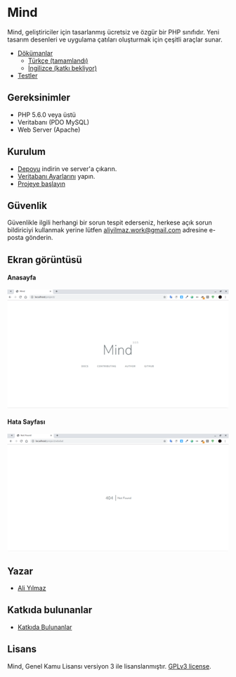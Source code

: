 ﻿﻿
# Mind

Mind, geliştiriciler için tasarlanmış ücretsiz ve özgür bir PHP sınıfıdır. Yeni tasarım desenleri ve uygulama çatıları oluşturmak için çeşitli araçlar sunar.
 

* [Dökümanlar](https://github.com/aliyilmaz/Mind/tree/master/docs) 
  * [Türkçe (tamamlandı)](https://github.com/aliyilmaz/Mind/tree/master/docs/tr-readme.md) 
  * [İngilizce (katkı bekliyor)](https://github.com/aliyilmaz/Mind/tree/master/docs/en-readme.md) 
* [Testler](https://github.com/aliyilmaz/Mind/tree/master/tests) 

## Gereksinimler

* PHP 5.6.0 veya üstü
* Veritabanı (PDO MySQL)
* Web Server (Apache)

## Kurulum

  * [Depoyu](https://github.com/aliyilmaz/Mind/archive/master.zip) indirin ve server'a çıkarın.
  * [Veritabanı Ayarlarını](https://github.com/aliyilmaz/Mind/blob/master/docs/tr-readme.md#veritaban%C4%B1-ayarlar%C4%B1) yapın.
  * [Projeye başlayın](https://github.com/aliyilmaz/Mind/blob/master/docs/tr-readme.md#kurulum)


## Güvenlik

Güvenlikle ilgili herhangi bir sorun tespit ederseniz, herkese açık sorun bildiriciyi kullanmak yerine lütfen aliyilmaz.work@gmail.com adresine e-posta gönderin.

## Ekran görüntüsü

#### Anasayfa
[![Main](screenshots/main.png)](https://github.com/aliyilmaz/Mind)

#### Hata Sayfası
[![Main](screenshots/error.png)](https://github.com/aliyilmaz/Mind)

## Yazar

- [Ali Yılmaz](https://github.com/aliyilmaz)

## Katkıda bulunanlar

- [Katkıda Bulunanlar](https://github.com/aliyilmaz/Mind/graphs/contributors)

## Lisans

Mind, Genel Kamu Lisansı versiyon 3 ile lisanslanmıştır. [GPLv3 license](license.md).
